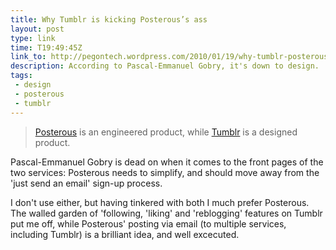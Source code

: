 ```yaml
---
title: Why Tumblr is kicking Posterous’s ass
layout: post
type: link
time: T19:49:45Z
link_to: http://pegontech.wordpress.com/2010/01/19/why-tumblr-posterous-ass/
description: According to Pascal-Emmanuel Gobry, it's down to design.
tags:
 - design
 - posterous
 - tumblr
---
```


> [Posterous][1] is an engineered product, while [Tumblr][2] is a designed product.

Pascal-Emmanuel Gobry is dead on when it comes to the front pages of the two services: Posterous needs to simplify, and should move away from the 'just send an email' sign-up process.

<p class="small">I don't use either, but having tinkered with both I much prefer Posterous. The walled garden of 'following, 'liking' and 'reblogging' features on Tumblr put me off, while Posterous' posting via email (to multiple services, including Tumblr) is a brilliant idea, and well excecuted.</p>

[1]:http://posterous.com/
[2]:http://tumblr.com/